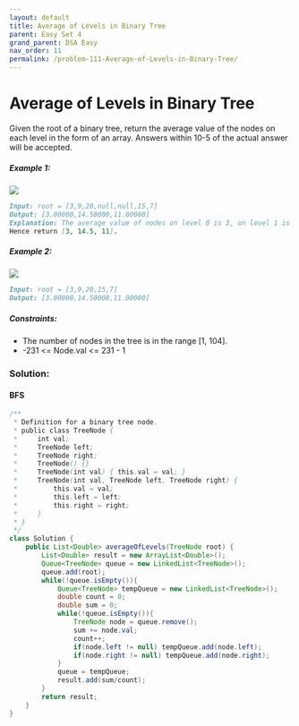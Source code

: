 ```yaml
---
layout: default
title: Average of Levels in Binary Tree
parent: Easy Set 4
grand_parent: DSA Easy
nav_order: 11
permalink: /problem-111-Average-of-Levels-in-Binary-Tree/
---
```

# Average of Levels in Binary Tree

Given the root of a binary tree, return the average value of the nodes on each level in the form of an array. Answers within 10-5 of the actual answer will be accepted.

##### Example 1:
![](../../assets/images/ds/avg1-tree.jpeg)
```markdown
Input: root = [3,9,20,null,null,15,7]
Output: [3.00000,14.50000,11.00000]
Explanation: The average value of nodes on level 0 is 3, on level 1 is 14.5, and on level 2 is 11.
Hence return [3, 14.5, 11].
```
##### Example 2:
![](../../assets/images/ds/avg2-tree.jpeg)
```markdown
Input: root = [3,9,20,15,7]
Output: [3.00000,14.50000,11.00000]
```
##### Constraints:
* The number of nodes in the tree is in the range [1, 104].
* -231 <= Node.val <= 231 - 1

### Solution:
#### BFS
```java
/**
 * Definition for a binary tree node.
 * public class TreeNode {
 *     int val;
 *     TreeNode left;
 *     TreeNode right;
 *     TreeNode() {}
 *     TreeNode(int val) { this.val = val; }
 *     TreeNode(int val, TreeNode left, TreeNode right) {
 *         this.val = val;
 *         this.left = left;
 *         this.right = right;
 *     }
 * }
 */
class Solution {
    public List<Double> averageOfLevels(TreeNode root) {
        List<Double> result = new ArrayList<Double>();
        Queue<TreeNode> queue = new LinkedList<TreeNode>();
        queue.add(root);
        while(!queue.isEmpty()){
            Queue<TreeNode> tempQueue = new LinkedList<TreeNode>();
            double count = 0;
            double sum = 0;
            while(!queue.isEmpty()){
                TreeNode node = queue.remove();
                sum += node.val;
                count++;
                if(node.left != null) tempQueue.add(node.left);
                if(node.right != null) tempQueue.add(node.right);
            }
            queue = tempQueue;
            result.add(sum/count);
        }
        return result;
    }
}
```



